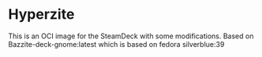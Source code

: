 # Hyperzite
This is an OCI image for the SteamDeck with some modifications.
Based on Bazzite-deck-gnome:latest
which is based on fedora silverblue:39
